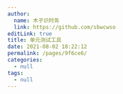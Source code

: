 ```yaml
---
author: 
  name: 木子识时务
  link: https://github.com/sbwcwso
editLink: true
title: 单元测试工具
date: 2021-08-02 18:22:12
permalink: /pages/9f6ce6/
categories: 
  - null
tags: 
  - null
---
```


